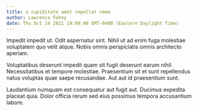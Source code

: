 ```yaml
---
title: a cupiditate amet repellat nemo
author: Lawrence Fahey
date: Thu Oct 14 2021 19:09:40 GMT-0400 (Eastern Daylight Time)
---
```

Impedit impedit ut. Odit aspernatur sint. Nihil ut ad enim fuga molestiae voluptatem quo velit atque. Nobis omnis perspiciatis omnis architecto aperiam.

 Voluptatibus deserunt impedit quam sit fugit deserunt earum nihil. Necessitatibus et tempore molestiae. Praesentium sit et sunt repellendus natus voluptas quae saepe recusandae. Aut aut id praesentium sunt.

 Laudantium numquam est consequatur aut fugit aut. Ducimus expedita placeat quia. Dolor officia rerum sed eius possimus tempora accusantium labore.